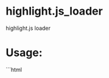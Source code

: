# highlight.js_loader
highlight.js loader


<h1>Usage:</h1>
```html
<link rel="stylesheet" href="monokai_sublime.csss">
<script src="highlight.pack.js"></script>
<script src="highlightjs_loader.js"></script>

